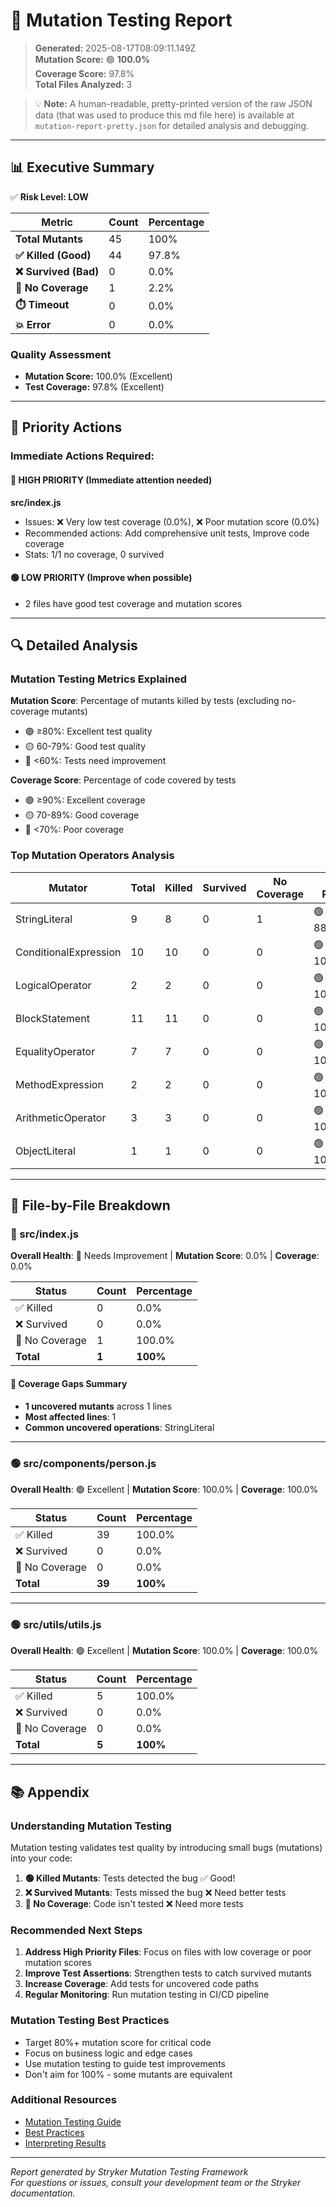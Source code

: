 # 🧬 Mutation Testing Report

> **Generated:** 2025-08-17T08:09:11.149Z  
> **Mutation Score:** 🟢 **100.0%**  
> **Coverage Score:** 97.8%  
> **Total Files Analyzed:** 3

> 💡 **Note:** A human-readable, pretty-printed version of the raw JSON data (that was used to produce this md file here) is available at `mutation-report-pretty.json` for detailed analysis and debugging.

---

## 📊 Executive Summary

✅ **Risk Level: LOW**

| Metric | Count | Percentage |
|--------|-------|------------|
| **Total Mutants** | 45 | 100% |
| **✅ Killed (Good)** | 44 | 97.8% |
| **❌ Survived (Bad)** | 0 | 0.0% |
| **🚫 No Coverage** | 1 | 2.2% |
| **⏱️ Timeout** | 0 | 0.0% |
| **💥 Error** | 0 | 0.0% |

### Quality Assessment
- **Mutation Score:** 100.0% (Excellent)
- **Test Coverage:** 97.8% (Excellent)

---

## 🎯 Priority Actions

### Immediate Actions Required:

#### 🔴 HIGH PRIORITY (Immediate attention needed)

**src/index.js**
- Issues: ❌ Very low test coverage (0.0%), ❌ Poor mutation score (0.0%)
- Recommended actions: Add comprehensive unit tests, Improve code coverage
- Stats: 1/1 no coverage, 0 survived

#### 🟢 LOW PRIORITY (Improve when possible)

- 2 files have good test coverage and mutation scores

---

## 🔍 Detailed Analysis

### Mutation Testing Metrics Explained

**Mutation Score**: Percentage of mutants killed by tests (excluding no-coverage mutants)
- 🟢 ≥80%: Excellent test quality
- 🟡 60-79%: Good test quality  
- 🔴 <60%: Tests need improvement

**Coverage Score**: Percentage of code covered by tests
- 🟢 ≥90%: Excellent coverage
- 🟡 70-89%: Good coverage
- 🔴 <70%: Poor coverage

### Top Mutation Operators Analysis

| Mutator | Total | Killed | Survived | No Coverage | Kill Rate |
|---------|-------|--------|----------|-------------|-----------|
| StringLiteral | 9 | 8 | 0 | 1 | 🟢 88.9% |
| ConditionalExpression | 10 | 10 | 0 | 0 | 🟢 100.0% |
| LogicalOperator | 2 | 2 | 0 | 0 | 🟢 100.0% |
| BlockStatement | 11 | 11 | 0 | 0 | 🟢 100.0% |
| EqualityOperator | 7 | 7 | 0 | 0 | 🟢 100.0% |
| MethodExpression | 2 | 2 | 0 | 0 | 🟢 100.0% |
| ArithmeticOperator | 3 | 3 | 0 | 0 | 🟢 100.0% |
| ObjectLiteral | 1 | 1 | 0 | 0 | 🟢 100.0% |

---

## 📁 File-by-File Breakdown

### 🔴 src/index.js

**Overall Health**: 🔴 Needs Improvement | **Mutation Score**: 0.0% | **Coverage**: 0.0%

| Status | Count | Percentage |
|--------|-------|------------|
| ✅ Killed | 0 | 0.0% |
| ❌ Survived | 0 | 0.0% |
| 🚫 No Coverage | 1 | 100.0% |
| **Total** | **1** | **100%** |

#### 🚫 Coverage Gaps Summary

- **1 uncovered mutants** across 1 lines
- **Most affected lines**: 1
- **Common uncovered operations**: StringLiteral

---

### 🟢 src/components/person.js

**Overall Health**: 🟢 Excellent | **Mutation Score**: 100.0% | **Coverage**: 100.0%

| Status | Count | Percentage |
|--------|-------|------------|
| ✅ Killed | 39 | 100.0% |
| ❌ Survived | 0 | 0.0% |
| 🚫 No Coverage | 0 | 0.0% |
| **Total** | **39** | **100%** |

---

### 🟢 src/utils/utils.js

**Overall Health**: 🟢 Excellent | **Mutation Score**: 100.0% | **Coverage**: 100.0%

| Status | Count | Percentage |
|--------|-------|------------|
| ✅ Killed | 5 | 100.0% |
| ❌ Survived | 0 | 0.0% |
| 🚫 No Coverage | 0 | 0.0% |
| **Total** | **5** | **100%** |

---

## 📚 Appendix

### Understanding Mutation Testing

Mutation testing validates test quality by introducing small bugs (mutations) into your code:

1. **🟢 Killed Mutants**: Tests detected the bug ✅ Good!
2. **❌ Survived Mutants**: Tests missed the bug ❌ Need better tests  
3. **🚫 No Coverage**: Code isn't tested ❌ Need more tests

### Recommended Next Steps

1. **Address High Priority Files**: Focus on files with low coverage or poor mutation scores
2. **Improve Test Assertions**: Strengthen tests to catch survived mutants
3. **Increase Coverage**: Add tests for uncovered code paths
4. **Regular Monitoring**: Run mutation testing in CI/CD pipeline

### Mutation Testing Best Practices

- Target 80%+ mutation score for critical code
- Focus on business logic and edge cases
- Use mutation testing to guide test improvements
- Don't aim for 100% - some mutants are equivalent

### Additional Resources

- [Mutation Testing Guide](https://stryker-mutator.io/docs/)
- [Best Practices](https://blog.stryker-mutator.io/blog/)
- [Interpreting Results](https://github.com/stryker-mutator/stryker/blob/master/docs/mutation-testing-elements/supported-mutators.md)

---

*Report generated by Stryker Mutation Testing Framework*  
*For questions or issues, consult your development team or the Stryker documentation.*
